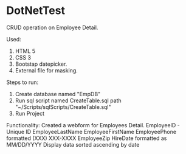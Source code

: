 # DotNetTest
CRUD operation on Employee Detail.


Used:
1) HTML 5
2) CSS 3
3) Bootstap datepicker.
4) External file for masking.

Steps to run:
1) Create database named "EmpDB"
2) Run sql script named CreateTable.sql path "~/Scripts/sqlScripts/CreateTable.sql"
3) Run Project

Functionality:
Created a webform for Employees Detail.
EmployeeID - Unique ID
EmployeeLastName
EmployeeFirstName
EmployeePhone formatted (XXX) XXX-XXXX
EmployeeZip
HireDate formatted as MM/DD/YYYY
Display data sorted ascending by date

